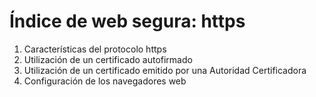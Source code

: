 # Índice de web segura: https

1. Características del protocolo https
2. Utilización de un certificado autofirmado
3. Utilización de un certificado emitido por una Autoridad Certificadora
4. Configuración de los navegadores web